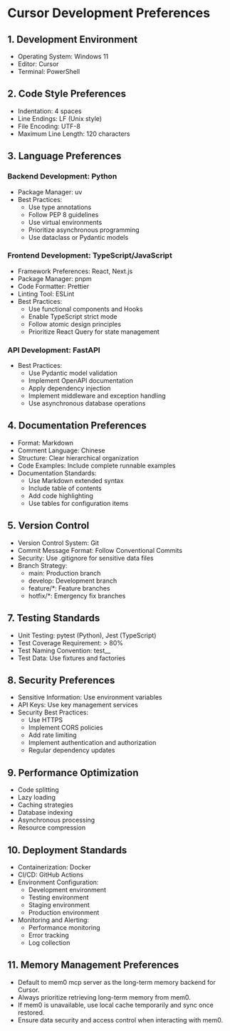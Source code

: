 # Cursor Development Preferences

## 1. Development Environment
- Operating System: Windows 11
- Editor: Cursor
- Terminal: PowerShell

## 2. Code Style Preferences
- Indentation: 4 spaces
- Line Endings: LF (Unix style)
- File Encoding: UTF-8
- Maximum Line Length: 120 characters

## 3. Language Preferences
### Backend Development: Python
- Package Manager: uv
- Best Practices:
  - Use type annotations
  - Follow PEP 8 guidelines
  - Use virtual environments
  - Prioritize asynchronous programming
  - Use dataclass or Pydantic models

### Frontend Development: TypeScript/JavaScript
- Framework Preferences: React, Next.js
- Package Manager: pnpm
- Code Formatter: Prettier
- Linting Tool: ESLint
- Best Practices:
  - Use functional components and Hooks
  - Enable TypeScript strict mode
  - Follow atomic design principles
  - Prioritize React Query for state management

### API Development: FastAPI
- Best Practices:
  - Use Pydantic model validation
  - Implement OpenAPI documentation
  - Apply dependency injection
  - Implement middleware and exception handling
  - Use asynchronous database operations

## 4. Documentation Preferences
- Format: Markdown
- Comment Language: Chinese
- Structure: Clear hierarchical organization
- Code Examples: Include complete runnable examples
- Documentation Standards:
  - Use Markdown extended syntax
  - Include table of contents
  - Add code highlighting
  - Use tables for configuration items

## 5. Version Control
- Version Control System: Git
- Commit Message Format: Follow Conventional Commits
- Security: Use .gitignore for sensitive data files
- Branch Strategy:
  - main: Production branch
  - develop: Development branch
  - feature/*: Feature branches
  - hotfix/*: Emergency fix branches

## 7. Testing Standards
- Unit Testing: pytest (Python), Jest (TypeScript)
- Test Coverage Requirement: > 80%
- Test Naming Convention: test_<feature>_<scenario>
- Test Data: Use fixtures and factories

## 8. Security Preferences
- Sensitive Information: Use environment variables
- API Keys: Use key management services
- Security Best Practices:
  - Use HTTPS
  - Implement CORS policies
  - Add rate limiting
  - Implement authentication and authorization
  - Regular dependency updates

## 9. Performance Optimization
- Code splitting
- Lazy loading
- Caching strategies
- Database indexing
- Asynchronous processing
- Resource compression

## 10. Deployment Standards
- Containerization: Docker
- CI/CD: GitHub Actions
- Environment Configuration:
  - Development environment
  - Testing environment
  - Staging environment
  - Production environment
- Monitoring and Alerting:
  - Performance monitoring
  - Error tracking
  - Log collection

## 11. Memory Management Preferences
- Default to mem0 mcp server as the long-term memory backend for Cursor.
- Always prioritize retrieving long-term memory from mem0.
- If mem0 is unavailable, use local cache temporarily and sync once restored.
- Ensure data security and access control when interacting with mem0.